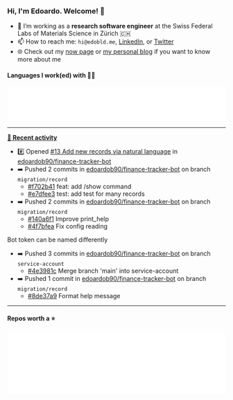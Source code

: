### Hi, I'm Edoardo. Welcome! 👋 

- 🔭 I’m working as a **research software engineer** at the Swiss Federal Labs of Materials Science in Zürich 🇨🇭
- 📫 How to reach me: `hi@edobld.me`, [LinkedIn](https://linkedin.com/in/edobld), or [Twitter](https://twitter.com/edobld)
- 🌐 Check out my [now page](https://edoardob.im/now) or [my personal blog](https://blog.edoardob.im) if you want to know more about me

#### Languages I work(ed) with 👨‍💻

<img src="https://github.com/edoardob90/edoardob90/blob/main/.cache/languages.svg">

---

**[📰 Recent activity](https://github.com/edoardob90)**
* #️⃣ Opened [#13 Add new records via natural language](https://github.com/edoardob90/finance-tracker-bot/issues/13) in [edoardob90/finance-tracker-bot](https://github.com/edoardob90/finance-tracker-bot)
* ➡️ Pushed 2 commits in [edoardob90/finance-tracker-bot](https://github.com/edoardob90/finance-tracker-bot) on branch `migration/record`
  * [#f702b41](https://github.com/edoardob90/finance-tracker-bot/commit/f702b41) feat: add /show command
  * [#e7dfee3](https://github.com/edoardob90/finance-tracker-bot/commit/e7dfee3) test: add test for many records
* ➡️ Pushed 2 commits in [edoardob90/finance-tracker-bot](https://github.com/edoardob90/finance-tracker-bot) on branch `migration/record`
  * [#140a6f1](https://github.com/edoardob90/finance-tracker-bot/commit/140a6f1) Improve print_help
  * [#4f7bfea](https://github.com/edoardob90/finance-tracker-bot/commit/4f7bfea) Fix config reading

Bot token can be named differently
* ➡️ Pushed 3 commits in [edoardob90/finance-tracker-bot](https://github.com/edoardob90/finance-tracker-bot) on branch `service-account`
  * [#4e3981c](https://github.com/edoardob90/finance-tracker-bot/commit/4e3981c) Merge branch &#39;main&#39; into service-account
* ➡️ Pushed 1 commit in [edoardob90/finance-tracker-bot](https://github.com/edoardob90/finance-tracker-bot) on branch `migration/record`
  * [#8de37a9](https://github.com/edoardob90/finance-tracker-bot/commit/8de37a9) Format help message


---

#### Repos worth a ⭐

<img src="https://github.com/edoardob90/edoardob90/blob/main/.cache/stars.svg">

